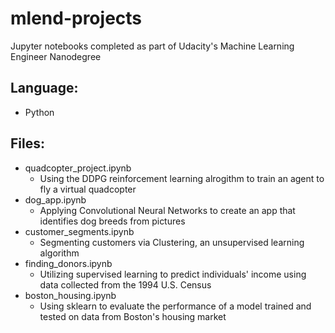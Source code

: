 # mlend-projects
Jupyter notebooks completed as part of Udacity's Machine Learning Engineer Nanodegree

## Language:
* Python

## Files:
* quadcopter_project.ipynb
  * Using the DDPG reinforcement learning alrogithm to train an agent to fly a virtual quadcopter
* dog_app.ipynb
  * Applying Convolutional Neural Networks to create an app that identifies dog breeds from pictures
* customer_segments.ipynb
  * Segmenting customers via Clustering, an unsupervised learning algorithm
* finding_donors.ipynb
  * Utilizing supervised learning to predict individuals' income using data collected from the 1994 U.S. Census
* boston_housing.ipynb 
  * Using sklearn to evaluate the performance of a model trained and tested on data from Boston's housing market
